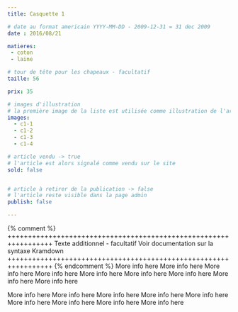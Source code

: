 ```yaml
---
title: Casquette 1

# date au format americain YYYY-MM-DD - 2009-12-31 = 31 dec 2009
date : 2016/08/21

matieres:
 - coton
 - laine

# tour de tête pour les chapeaux - facultatif
taille: 56

prix: 35

# images d'illustration
# la première image de la liste est utilisée comme illustration de l'article dans les pages de listing.
images:
  - c1-1
  - c1-2
  - c1-3
  - c1-4

# article vendu -> true
# l'article est alors signalé comme vendu sur le site
sold: false


# article à retirer de la publication -> false
# l'article reste visible dans la page admin
publish: false

---
```

{% comment %} +++++++++++++++++++++++++++++++++++++++++++++++++++++++++++++++++
              Texte additionnel - facultatif
              Voir documentation sur la syntaxe Kramdown
+++++++++++++++++++++++++++++++++++++++++++++++++++++++++++++++++ {% endcomment %}
More info here More info here More info here More info here More info here More info here More info here More info here More info here

More info here More info here More info here More info here More info here More info here More info here More info here More info here

